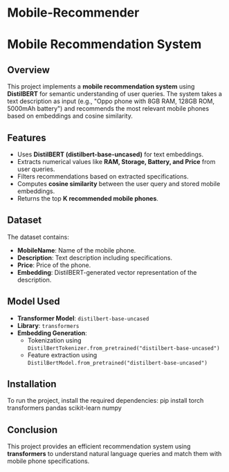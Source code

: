 # Mobile-Recommender
# Mobile Recommendation System

## Overview
This project implements a **mobile recommendation system** using **DistilBERT** for semantic understanding of user queries. The system takes a text description as input (e.g., "Oppo phone with 8GB RAM, 128GB ROM, 5000mAh battery") and recommends the most relevant mobile phones based on embeddings and cosine similarity.

## Features
- Uses **DistilBERT (distilbert-base-uncased)** for text embeddings.
- Extracts numerical values like **RAM, Storage, Battery, and Price** from user queries.
- Filters recommendations based on extracted specifications.
- Computes **cosine similarity** between the user query and stored mobile embeddings.
- Returns the top **K recommended mobile phones**.

## Dataset
The dataset contains:
- **MobileName**: Name of the mobile phone.
- **Description**: Text description including specifications.
- **Price**: Price of the phone.
- **Embedding**: DistilBERT-generated vector representation of the description.

## Model Used
- **Transformer Model**: `distilbert-base-uncased`
- **Library**: `transformers`
- **Embedding Generation**:
  - Tokenization using `DistilBertTokenizer.from_pretrained("distilbert-base-uncased")`
  - Feature extraction using `DistilBertModel.from_pretrained("distilbert-base-uncased")`

## Installation
To run the project, install the required dependencies:
pip install torch transformers pandas scikit-learn numpy

## Conclusion
This project provides an efficient recommendation system using **transformers** to understand natural language queries and match them with mobile phone specifications.

